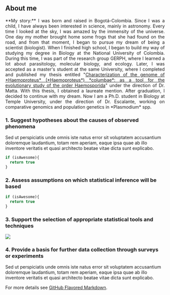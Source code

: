 ## About me

<p align="justify"> **My story:** I was born and raised in Bogotá-Colombia. Since I was a child, I have always been interested in science, mainly in astronomy. Every time I looked at the sky, I was amazed by the immensity of the universe. One day my mother brought home some frogs that she had found on the road, and from that moment, I began to pursue my dream of being a scientist (biologist). When I finished high school, I began to build my way of studying my degree in Biology at the National University of Colombia. During this time, I was part of the research group GERPH, where I learned a lot about parasitology, molecular biology, and ecology. Later, I was accepted as a master's student at the same University, where I completed and published my thesis entitled "<a href="https://repositorio.unal.edu.co/handle/unal/75759">Characterization of the genome of *Haemoproteus* (*Haemoproteus*) *columbae*: as a tool for the evolutionary study of the order Haemosporida</a>" under the direction of Dr. Matta. With this thesis, I obtained a laureate mention. After graduation, I decided to continue with my dream. Now I am a Ph.D. student in Biology at Temple University, under the direction of Dr. Escalante, working on comparative genomics and population genetics in *Plasmodium* spp.
  
 </p>

### 1. Suggest hypotheses about the causes of observed phenomena

Sed ut perspiciatis unde omnis iste natus error sit voluptatem accusantium doloremque laudantium, totam rem aperiam, eaque ipsa quae ab illo inventore veritatis et quasi architecto beatae vitae dicta sunt explicabo. 

```javascript
if (isAwesome){
  return true
}
```

### 2. Assess assumptions on which statistical inference will be based

```javascript
if (isAwesome){
  return true
}
```

### 3. Support the selection of appropriate statistical tools and techniques

<img src="images/dummy_thumbnail.jpg?raw=true"/>

### 4. Provide a basis for further data collection through surveys or experiments

Sed ut perspiciatis unde omnis iste natus error sit voluptatem accusantium doloremque laudantium, totam rem aperiam, eaque ipsa quae ab illo inventore veritatis et quasi architecto beatae vitae dicta sunt explicabo. 

For more details see [GitHub Flavored Markdown](https://guides.github.com/features/mastering-markdown/).
